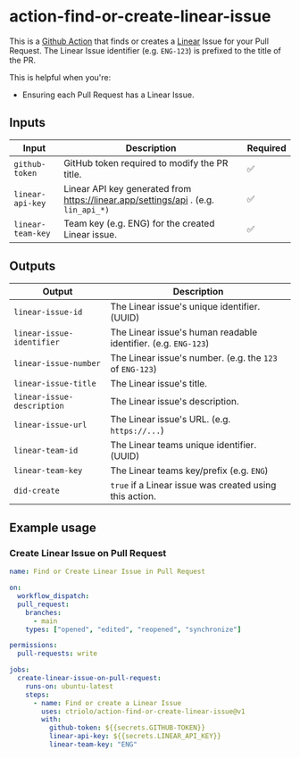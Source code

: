 # action-find-or-create-linear-issue

This is a [Github Action](https://github.com/features/actions) that finds or creates a [Linear](https://linear.app/) Issue for your Pull Request. The Linear Issue identifier (e.g. `ENG-123`) is prefixed to the title of the PR.

This is helpful when you're:

- Ensuring each Pull Request has a Linear Issue.

## Inputs

| Input             | Description                                                                        | Required |
| ----------------- | ---------------------------------------------------------------------------------- | -------- |
| `github-token`    | GitHub token required to modify the PR title.                                      | ✅       |
| `linear-api-key`  | Linear API key generated from https://linear.app/settings/api . (e.g. `lin_api_*)` | ✅       |
| `linear-team-key` | Team key (e.g. ENG) for the created Linear issue.                                  | ✅       |

## Outputs

| Output                     | Description                                                    |
| -------------------------- | -------------------------------------------------------------- |
| `linear-issue-id`          | The Linear issue's unique identifier. (UUID)                   |
| `linear-issue-identifier`  | The Linear issue's human readable identifier. (e.g. `ENG-123`) |
| `linear-issue-number`      | The Linear issue's number. (e.g. the `123` of `ENG-123`)       |
| `linear-issue-title`       | The Linear issue's title.                                      |
| `linear-issue-description` | The Linear issue's description.                                |
| `linear-issue-url`         | The Linear issue's URL. (e.g. `https://...`)                   |
| `linear-team-id`           | The Linear teams unique identifier. (UUID)                     |
| `linear-team-key`          | The Linear teams key/prefix (e.g. `ENG`)                       |
| `did-create`               | `true` if a Linear issue was created using this action.        |

## Example usage

### Create Linear Issue on Pull Request

```yaml
name: Find or Create Linear Issue in Pull Request

on:
  workflow_dispatch:
  pull_request:
    branches:
      - main
    types: ["opened", "edited", "reopened", "synchronize"]

permissions:
  pull-requests: write

jobs:
  create-linear-issue-on-pull-request:
    runs-on: ubuntu-latest
    steps:
      - name: Find or create a Linear Issue
        uses: ctriolo/action-find-or-create-linear-issue@v1
        with:
          github-token: ${{secrets.GITHUB-TOKEN}}
          linear-api-key: ${{secrets.LINEAR_API_KEY}}
          linear-team-key: "ENG"
```
